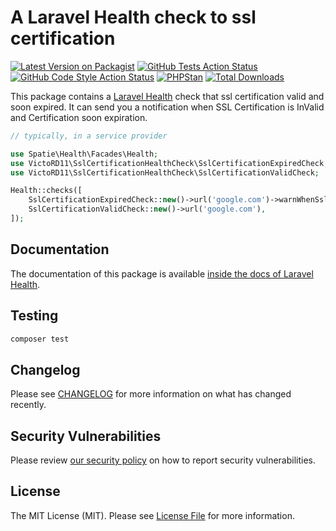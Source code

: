 # A Laravel Health check to ssl certification

[![Latest Version on Packagist](https://img.shields.io/packagist/v/victord11/ssl-certification-health-check.svg?style=flat-square)](https://packagist.org/packages/victord11/ssl-certification-health-check)
[![GitHub Tests Action Status](https://img.shields.io/github/workflow/status/victord11/ssl-certification-health-check/run-tests?label=tests)](https://github.com/victord11/ssl-certification-health-check/actions?query=workflow%3Arun-tests+branch%3Amain)
[![GitHub Code Style Action Status](https://img.shields.io/github/workflow/status/victord11/ssl-certification-health-check/Check%20&%20fix%20styling?label=code%20style)](https://github.com/victord11/ssl-certification-health-check/actions?query=workflow%3A"Check+%26+fix+styling"+branch%3Amain)
[![PHPStan](https://github.com/victord11/ssl-certification-health-check/actions/workflows/phpstan.yml/badge.svg)](https://github.com/victord11/ssl-certification-health-check/actions/workflows/phpstan.yml)
[![Total Downloads](https://img.shields.io/packagist/dt/victord11/ssl-certification-health-check.svg?style=flat-square)](https://packagist.org/packages/victord11/ssl-certification-health-check)

This package contains a [Laravel Health](https://spatie.be/docs/laravel-health) check that ssl certification valid and soon expired. It can send you a notification when SSL Certification is InValid and Certification soon expiration.

```php
// typically, in a service provider

use Spatie\Health\Facades\Health;
use VictoRD11\SslCertificationHealthCheck\SslCertificationExpiredCheck;
use VictoRD11\SslCertificationHealthCheck\SslCertificationValidCheck;

Health::checks([
    SslCertificationExpiredCheck::new()->url('google.com')->warnWhenSslCertificationExpiringDay(24)->failWhenSslCertificationExpiringDay(14),
    SslCertificationValidCheck::new()->url('google.com'),
]);
```

## Documentation

The documentation of this package is available [inside the docs of Laravel Health](https://spatie.be/docs/laravel-health/v1/available-checks/ssl-certfication).

## Testing

```bash
composer test
```

## Changelog

Please see [CHANGELOG](CHANGELOG.md) for more information on what has changed recently.

## Security Vulnerabilities

Please review [our security policy](../../security/policy) on how to report security vulnerabilities.

## License

The MIT License (MIT). Please see [License File](LICENSE.md) for more information.
